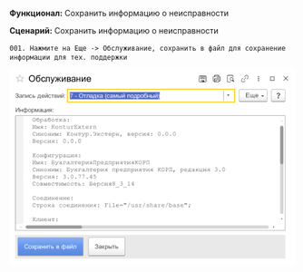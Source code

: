 **Функционал:** Сохранить информацию о неисправности


**Сценарий:** Сохранить информацию о неисправности

	001. Нажмите на Еще -> Обслуживание, сохранить в файл для сохранение информации для тех. поддержки
![](Сохранить_информацию_о_неисправности/Сохранить_информацию_о_неисправности_3_Сохранить_информацию_о_неиспра_001.png)
